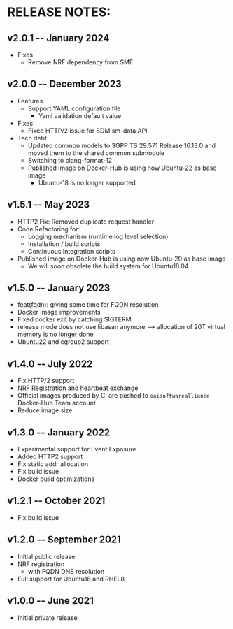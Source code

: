 # RELEASE NOTES: #

## v2.0.1 -- January 2024 ##

* Fixes
  - Remove NRF dependency from SMF

## v2.0.0 -- December 2023 ##

* Features
  - Support YAML configuration file
    * Yaml validation default value
* Fixes
  - Fixed HTTP/2 issue for SDM sm-data API
* Tech debt
  - Updated common models to 3GPP TS 29.571 Release 16.13.0 and moved them to the shared common submodule
  - Switching to clang-format-12
  - Published image on Docker-Hub is using now Ubuntu-22 as base image
    * Ubuntu-18 is no longer supported

## v1.5.1 -- May 2023 ##

* HTTP2 Fix: Removed duplicate request handler
* Code Refactoring for:
  * Logging mechanism (runtime log level selection)
  * Installation / build scripts
  * Continuous Integration scripts
* Published image on Docker-Hub is using now Ubuntu-20 as base image
  * We will soon obsolete the build system for Ubuntu18.04

## v1.5.0 -- January 2023 ##

* feat(fqdn): giving some time for FQDN resolution
* Docker image improvements
* Fixed docker exit by catching SIGTERM
* release mode does not use libasan anymore --> allocation of 20T virtual memory is no longer done
* Ubuntu22 and cgroup2 support

## v1.4.0 -- July 2022 ##

* Fix HTTP/2 support
* NRF Registration and heartbeat exchange
* Official images produced by CI are pushed to `oaisoftwarealliance` Docker-Hub Team account
* Reduce image size

## v1.3.0 -- January 2022 ##

* Experimental support for Event Exposure
* Added HTTP2 support
* Fix static addr allocation
* Fix build issue
* Docker build optimizations

## v1.2.1 -- October 2021 ##

* Fix build issue

## v1.2.0 -- September 2021 ##

* Initial public release
* NRF registration
  - with FQDN DNS resolution
* Full support for Ubuntu18 and RHEL8

## v1.0.0 -- June 2021 ##

* Initial private release


